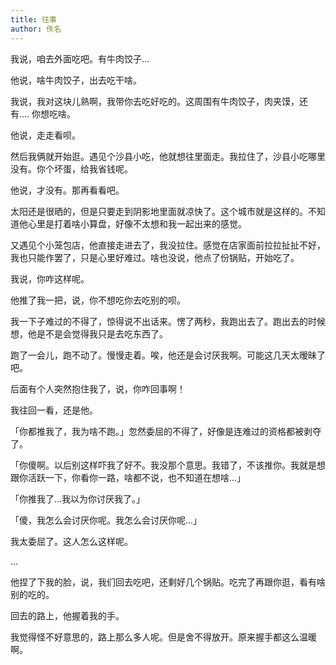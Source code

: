 ```yaml
---
title: 往事
author: 佚名
---
```


我说，咱去外面吃吧。有牛肉饺子...

他说，啥牛肉饺子，出去吃干啥。

我说，我对这块儿熟啊，我带你去吃好吃的。这周围有牛肉饺子，肉夹馍，还有.... 你想吃啥。

他说，走走看呗。

然后我俩就开始逛。遇见个沙县小吃，他就想往里面走。我拉住了，沙县小吃哪里没有。你个坏蛋，给我省钱呢。

他说，才没有。那再看看吧。

太阳还是很晒的，但是只要走到阴影地里面就凉快了。这个城市就是这样的。不知道他心里是打着啥小算盘，好像不太想和我一起出来的感觉。

又遇见个小笼包店，他直接走进去了，我没拉住。感觉在店家面前拉拉扯扯不好，我也只能作罢了，只是心里好难过。啥也没说，他点了份锅贴，开始吃了。

我说，你咋这样呢。

他推了我一把，说，你不想吃你去吃别的呗。

我一下子难过的不得了，惊得说不出话来。愣了两秒，我跑出去了。跑出去的时候想，他是不是会觉得我只是去吃东西了。

跑了一会儿，跑不动了。慢慢走着。唉，他还是会讨厌我啊。可能这几天太暧昧了吧。

后面有个人突然抱住我了，说，你咋回事啊！

我往回一看，还是他。

「你都推我了，我为啥不跑。」忽然委屈的不得了，好像是连难过的资格都被剥夺了。

「你傻啊。以后别这样吓我了好不。我没那个意思。我错了，不该推你。我就是想跟你活跃一下，你看你一路，啥都不说，也不知道在想啥...」

「你推我了...我以为你讨厌我了。」

「傻，我怎么会讨厌你呢。我怎么会讨厌你呢...」

我太委屈了。这人怎么这样呢。

...

他捏了下我的脸，说，我们回去吃吧，还剩好几个锅贴。吃完了再跟你逛，看有啥别的吃的。

回去的路上，他握着我的手。

我觉得怪不好意思的，路上那么多人呢。但是舍不得放开。原来握手都这么温暖啊。
